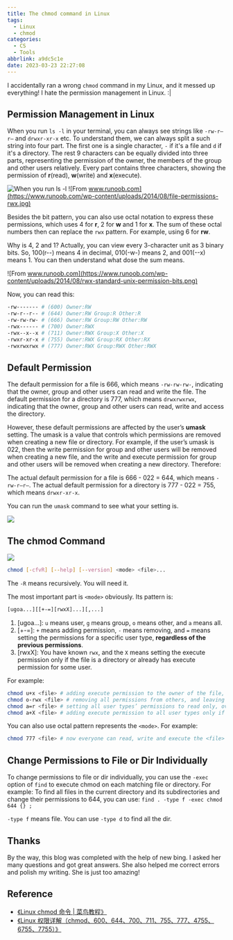 ```yaml
---
title: The chmod command in Linux
tags:
  - Linux
  - chmod
categories:
  - CS
  - Tools
abbrlink: a9dc5c1e
date: 2023-03-23 22:27:08
---
```


I accidentally ran a wrong `chmod` command in my Linux, and it messed up everything! I hate the permission management in Linux. :|

<!--more-->

## Permission Management in Linux

When you run `ls -l` in your terminal, you can always see strings like `-rw-r–r–` and `drwxr-xr-x` etc. To understand them, we can always split a such string into four part. The first one is a single character, `-` if it's a file and `d` if it's a directory. The rest 9 characters can be equally divided into three parts, representing the permission of the owner, the members of the group and other users relatively. Every part contains three characters, showing the permission of **r**(read), **w**(write) and **x**(execute).

![When you run `ls -l`](https://b316f18.webp.li/blog-imgs/cs/tools/the-chmod-command-in-linux/1.png)
![From www.runoob.com](https://www.runoob.com/wp-content/uploads/2014/08/file-permissions-rwx.jpg)

Besides the bit pattern, you can also use octal notation to express these permissions, which uses 4 for **r**, 2 for **w** and 1 for **x**. The sum of these octal numbers then can replace the `rwx` pattern. For example, using 6 for **rw**.

Why is 4, 2 and 1? Actually, you can view every 3-character unit as 3 binary bits. So, 100(r--) means 4 in decimal, 010(-w-) means 2, and 001(--x) means 1. You can then understand what dose the sum means.

![From www.runoob.com](https://www.runoob.com/wp-content/uploads/2014/08/rwx-standard-unix-permission-bits.png)

Now, you can read this:

```bash
-rw------- # (600) Owner:RW
-rw-r--r-- # (644) Owner:RW Group:R Other:R
-rw-rw-rw- # (666) Owner:RW Group:RW Other:RW
-rwx------ # (700) Owner:RWX
-rwx--x--x # (711) Owner:RWX Group:X Other:X
-rwxr-xr-x # (755) Owner:RWX Group:RX Other:RX
-rwxrwxrwx # (777) Owner:RWX Group:RWX Other:RWX
```

## Default Permission

The default permission for a file is 666, which means `-rw-rw-rw-`, indicating that the owner, group and other users can read and write the file. The default permission for a directory is 777, which means `drwxrwxrwx`, indicating that the owner, group and other users can read, write and access the directory.

However, these default permissions are affected by the user’s **umask** setting. The umask is a value that controls which permissions are removed when creating a new file or directory. For example, if the user’s umask is 022, then the write permission for group and other users will be removed when creating a new file, and the write and execute permission for group and other users will be removed when creating a new directory. Therefore:

The actual default permission for a file is 666 - 022 = 644, which means `-rw-r–r–`. The actual default permission for a directory is 777 - 022 = 755, which means `drwxr-xr-x`.

You can run the `umask` command to see what your setting is.

![](https://b316f18.webp.li/blog-imgs/cs/tools/the-chmod-command-in-linux/4.png)

## The chmod Command

![](https://b316f18.webp.li/blog-imgs/cs/tools/the-chmod-command-in-linux/5.png)

```bash
chmod [-cfvR] [--help] [--version] <mode> <file>...
```

The `-R` means recursively. You will need it.

The most important part is `<mode>` obviously. Its pattern is:

```bash
[ugoa...][[+-=][rwxX]...][,...]
```

1. [ugoa...]: `u` means user, `g` means group, `o` means other, and `a` means all.
2. [+-=]: `+` means adding permission, `-` means removing, and `=` means setting the permissions for a specific user type, **regardless of the previous permissions**.
3. [rwxX]: You have known `rwx`, and the `X` means setting the execute permission only if the file is a directory or already has execute permission for some user.

For example:

```bash
chmod u+x <file> # adding execute permission to the owner of the file, and leaving the group and other permissions unchanged
chmod o-rwx <file> # removing all permissions from others, and leaving the owner and group permissions unchanged
chmod a=r <file> # setting all user types’ permissions to read only, overwriting any previous permissions
chmod a+X <file> # adding execute permission to all user types only if file is a directory or already executable by some user
```

You can also use octal pattern represents the `<mode>`. For example:

```bash
chmod 777 <file> # now everyone can read, write and execute the <file>
```

## Change Permissions to File or Dir Individually

To change permissions to file or dir individually, you can use the `-exec` option of `find` to execute chmod on each matching file or directory. For example: To find all files in the current directory and its subdirectories and change their permissions to 644, you can use: `find . -type f -exec chmod 644 {} ;`

`-type f` means file. You can use `-type d` to find all the dir.

## Thanks

By the way, this blog was completed with the help of new bing. I asked her many questions and got great answers. She also helped me correct errors and polish my writing. She is just too amazing!

## Reference

- [《Linux chmod 命令 | 菜鸟教程》](https://www.runoob.com/linux/linux-comm-chmod.html)
- [《Linux 权限详解（chmod、600、644、700、711、755、777、4755、6755、7755）》](https://blog.csdn.net/u013197629/article/details/73608613)
